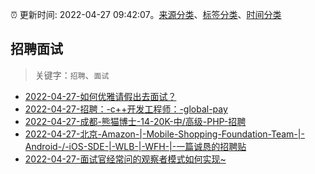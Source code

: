 :alarm_clock: 更新时间: 2022-04-27 09:42:07。[来源分类](../README.md)、[标签分类](../TAGS.md)、[时间分类](../TIMELINE.md)

## 招聘面试


> 关键字：`招聘`、`面试`



- [2022-04-27-如何优雅请假出去面试？](https://www.v2ex.com/t/849603) 
- [2022-04-27-招聘：-c++开发工程师：-global-pay](https://www.v2ex.com/t/849589) 
- [2022-04-27-成都-熊猫博士-14-20K-中/高级-PHP-招聘](https://www.v2ex.com/t/849585) 
- [2022-04-27-北京-Amazon-|-Mobile-Shopping-Foundation-Team-|-Android-/-iOS-SDE-|-WLB-|-WFH-|-一篇诚恳的招聘贴](https://www.v2ex.com/t/849584) 
- [2022-04-27-面试官经常问的观察者模式如何实现~](https://toutiao.io/k/gpjpjm8) 